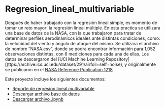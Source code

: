 # Regresion_lineal_multivariable
Después de haber trabajado con la regresión lineal simple, es momento de tomar un reto mayor: 
la regresión lineal múltiple. En esta practica se utilizara una base de datos de la NASA, con la 
que trabajaron para tratar de determinar perfiles aerodinámicos ideales ante distintas 
condiciones, como: la velocidad del viento y ángulo de ataque del mismo.
Se utilizara el archivo de nombre “NASA.csv”, donde se podra encontrar información para
1,052 observaciones distintas, con 6 mediciones para cada una de ellas. Los datos se
descargaron del [UCI Machine Learning Repository][(ttps://archive.ics.uci.edu/dataset/291/airfoil+self+noise), y originalmente se publicaron en el [NASA
Reference Publication 1218](https://ntrs.nasa.gov/api/citations/19890016302/downloads/19890016302.pdf)

Este proyecto incluye los siguientes documentos:
- [Reporte de regresion lineal multivariable](A1_3_594557.html)
- [Descargar archivo base de datos](NASA.csv)
- [Descargar archivo .ipynb](A1_3_594557.ipynb)

